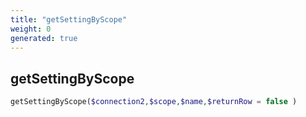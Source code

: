 ```yaml
---
title: "getSettingByScope"
weight: 0
generated: true
---
```


## getSettingByScope



```php
getSettingByScope($connection2,$scope,$name,$returnRow = false )
```





